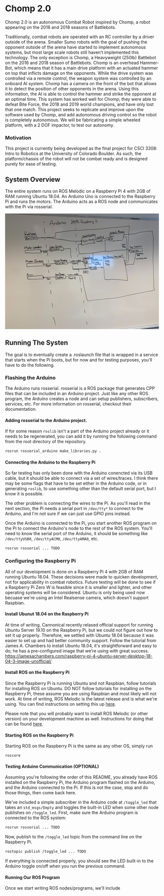 # Chomp 2.0

Chomp 2.0 is an autonomous Combat Robot inspired by Chomp, a robot appearing on the 2016 and 2018 seasons of Battlebots.

Traditionally, combat robots are operated with an RC controller by a driver outside of the arena. Smaller Sumo robots with the goal of pushing the opponent outside of the arena have started to implement autonomous systems, but most large scale robots still haven’t implemented this technology. The only exception is Chomp, a Heavyweight (250lb) Battlebot on the 2016 and 2018 season of Battlebots. Chomp is an overhead Hammer-Bot, which means that it has a main drive platform with an actuated hammer on top that inflicts damage on the opponents. While the drive system was controlled via a remote control, the weapon system was controlled by an onboard AI system. Chomp has a camera on the front of the bot that allows it to detect the position of other opponents in the arena. Using this information, the AI is able to control the hammer and strike the opponent at an optimal time. This system has worked well for Chomp; they were able to defeat Bite Force, the 2018 and 2019 world champions, and have only lost that one match. This project seeks to replicate and improve upon the software used by Chomp, and add autonomous driving control so the robot is completely autonomous. We will be fabricating a simple wheeled platform, with a 2 DOF impactor, to test our autonomy. 

### Motivation

This project is currently being developed as the final project for CSCI 3308: Intro to Robotics at the University of Colorado Boulder. As such, the platform/chassis of the robot will not be combat ready and is designed purely for ease of testing.

## System Overview

The entire system runs on ROS Melodic on a Raspberry Pi 4 with 2GB of RAM running Ubuntu 18.04. An Arduino Uno is connected to the Raspberry Pi and runs the motors. The Arduino acts as a ROS node and communicates with the Pi via rosserial.

![Alt Test](docs/whiteboard_system.jpg)

## Running The Systen

The goal is to eventually create a .roslaunch file that is wrapped in a service that starts when the Pi boots, but for now and for testing purposes, you'll have to do the following.

### Flashing the Arduino

The Arduino runs rosserial. rosserial is a ROS package that generates CPP files that can be included in an Arduino project. Just like any other ROS program, the Arduino creates a node and can setup publishers, subscribers, services, etc. For more information on rosserial, checkout their documentation.

#### Adding rosserial to the Arduino project.

If for some reason ```roslib``` isn't a part of the Arduino project already or it needs to be regenerated, you can add it by running the following command from the root directory of the repository. 

```bash
rosrun rosserial_arduino make_libraries.py .
```

#### Connecting the Arduino to the Raspberry Pi

So far testing has only been done with the Arduino conencted via its USB cable, but it should be able to connect via a set of wires/traces. I think there may be some flags that have to be set either in the Arduino code, or in generating ```roslib```, to use something other than the default serial port, but I know it is possible. 

The other problem is connecting the wires to the Pi. As you'll read in the next section, the Pi needs a serial port in ```/dev/tty*``` to connect to the Arduino, and I'm not sure if we can just use GPIO pins instead.

Once the Arduino is connected to the Pi, you start another ROS program on the Pi to connect the Arduino's node to the rest of the ROS system. You'll need to know the serial port of the Arduino, it should be something like ```/dev/ttyUSB0```, ```/dev/ttyACM0```, ```/dev/ttyAMA0```, etc.

```bash
rosrun rosserial ... TODO
```

### Configuring the Raspberry Pi

All of our development is done on a Raspberry Pi 4 with 2GB of RAM running Ubuntu 18.04. These decisions were made to quicken development, not for applicability in combat robotics. Future testing will be done to see if a Raspberry Pi Zero W is feasible since it is smaller and lighter, and other operating systems will be considered. Ubuntu is only being used now becuase we're using an Intel Realsense camera, which doesn't support Raspbian.

#### Install Ubunut 18.04 on the Raspberry Pi

At time of writing, Cannonical recently relased official support for running Ubuntu Server 19.10 on the Raspberry Pi, but we could not figure out how to set it up properly. Therefore, we settled with Ubuntu 18.04 because it was easier to set up and had better community support. Follow the tutorial from James A. Chambers to install Ubuntu 18.04, it's straightforward and easy to do; he has a pre-configured image that we're using with great success.
https://jamesachambers.com/raspberry-pi-4-ubuntu-server-desktop-18-04-3-image-unofficial/

#### Install ROS on the Raspberry Pi

Since the Raspberry Pi is running Ubuntu and not Raspbian, follow tutorials for installing ROS on Ubuntu. DO NOT follow tutorials for installing on the Raspberry Pi, these assume you are using Raspbian and most likely will not work. At time of writing, ROS Melodic is the latest release and is what we're using. You can find instructions on setting this up [here](http://wiki.ros.org/melodic/Installation/Ubuntu).

Please note that you will probably want to install ROS Melodic (or other version) on your development machine as well. Instructions for doing that can be found [here](http://wiki.ros.org/melodic/Installation).

#### Starting ROS on the Raspberry Pi

Starting ROS on the Raspberry Pi is the same as any other OS, simply run

```
roscore
```

#### Testing Arduino Communication (OPTIONAL)

Assuming you're following the order of this README, you already have ROS installed on the Raspberry Pi, the Arduino program flashed on the Arduino, and the Arduino connected to the Pi. If this is not the case, stop and do those things, then come back here.

We've included a simple subscriber in the Arduino code at ```/toggle_led``` that takes an ```std_msgs/Empty``` and toggles the built-in LED when some other node publishes on ```/toggle_led```. First, make sure the Arduino program is connected to the ROS system:

```bash
rosrun rosserial ... TODO
```

Now, publish to the ```/toggle_led``` topic from the command line on the Raspberry Pi.

```bash
rostopic publish /toggle_led ... TODO
```

If everything is connected properly, you should see the LED built-in to the Arduino toggle on/off when you run the previous command.

#### Running Our ROS Program

Once we start writing ROS nodes/programs, we'll include

